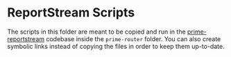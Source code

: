 # ReportStream Scripts

The scripts in this folder are meant to be copied and run in the [prime-reportstream](https://github.com/CDCgov/prime-reportstream) codebase inside the `prime-router` folder. You can also create symbolic links instead of copying the files in order to keep them up-to-date.
